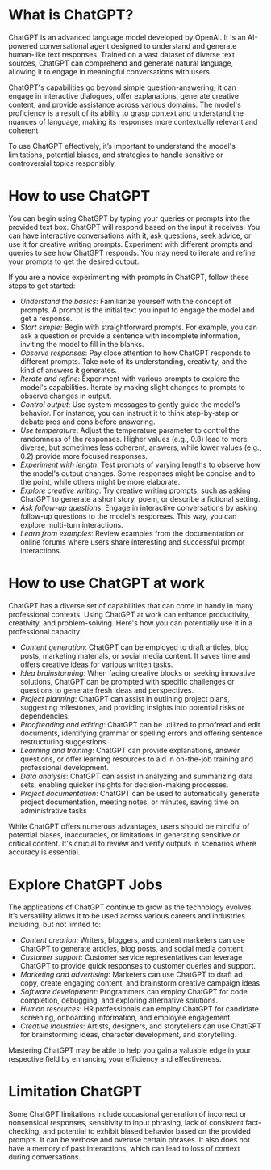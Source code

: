 # What is ChatGPT?
ChatGPT is an advanced language model developed by OpenAI. It is an AI-powered conversational agent designed to understand and generate human-like text responses. Trained on a vast dataset of diverse text sources, ChatGPT can comprehend and generate natural language, allowing it to engage in meaningful conversations with users.

ChatGPT's capabilities go beyond simple question-answering; it can engage in interactive dialogues, offer explanations, generate creative content, and provide assistance across various domains. The model's proficiency is a result of its ability to grasp context and understand the nuances of language, making its responses more contextually relevant and coherent

To use ChatGPT effectively, it’s important to understand the model's limitations, potential biases, and strategies to handle sensitive or controversial topics responsibly.

# How to use ChatGPT
You can begin using ChatGPT by typing your queries or prompts into the provided text box. ChatGPT will respond based on the input it receives. You can have interactive conversations with it, ask questions, seek advice, or use it for creative writing prompts. Experiment with different prompts and queries to see how ChatGPT responds. You may need to iterate and refine your prompts to get the desired output.

If you are a novice experimenting with prompts in ChatGPT, follow these steps to get started:

- *Understand the basics*: Familiarize yourself with the concept of prompts. A prompt is the initial text you input to engage the model and get a response.
- *Start simple*: Begin with straightforward prompts. For example, you can ask a question or provide a sentence with incomplete information, inviting the model to fill in the blanks.
- *Observe responses*: Pay close attention to how ChatGPT responds to different prompts. Take note of its understanding, creativity, and the kind of answers it generates.
- *Iterate and refine*: Experiment with various prompts to explore the model's capabilities. Iterate by making slight changes to prompts to observe changes in output.
- *Control output*: Use system messages to gently guide the model's behavior. For instance, you can instruct it to think step-by-step or debate pros and cons before answering.
- *Use temperature*: Adjust the temperature parameter to control the randomness of the responses. Higher values (e.g., 0.8) lead to more diverse, but sometimes less coherent, answers, while lower values (e.g., 0.2) provide more focused responses.
- *Experiment with length*: Test prompts of varying lengths to observe how the model's output changes. Some responses might be concise and to the point, while others might be more elaborate.
- *Explore creative writing*: Try creative writing prompts, such as asking ChatGPT to generate a short story, poem, or describe a fictional setting.
- *Ask follow-up questions*: Engage in interactive conversations by asking follow-up questions to the model's responses. This way, you can explore multi-turn interactions.
- *Learn from examples*: Review examples from the documentation or online forums where users share interesting and successful prompt interactions.

# How to use ChatGPT at work
ChatGPT has a diverse set of capabilities that can come in handy in many professional contexts. Using ChatGPT at work can enhance productivity, creativity, and problem-solving. Here's how you can potentially use it in a professional capacity:

- *Content generation*: ChatGPT can be employed to draft articles, blog posts, marketing materials, or social media content. It saves time and offers creative ideas for various written tasks.
- *Idea brainstorming*: When facing creative blocks or seeking innovative solutions, ChatGPT can be prompted with specific challenges or questions to generate fresh ideas and perspectives.
- *Project planning*: ChatGPT can assist in outlining project plans, suggesting milestones, and providing insights into potential risks or dependencies.
- *Proofreading and editing*: ChatGPT can be utilized to proofread and edit documents, identifying grammar or spelling errors and offering sentence restructuring suggestions.
- *Learning and training*: ChatGPT can provide explanations, answer questions, or offer learning resources to aid in on-the-job training and professional development.
- *Data analysis*: ChatGPT can assist in analyzing and summarizing data sets, enabling quicker insights for decision-making processes.
- *Project documentation*: ChatGPT can be used to automatically generate project documentation, meeting notes, or minutes, saving time on administrative tasks

While ChatGPT offers numerous advantages, users should be mindful of potential biases, inaccuracies, or limitations in generating sensitive or critical content. It's crucial to review and verify outputs in scenarios where accuracy is essential.

# Explore ChatGPT Jobs
The applications of ChatGPT continue to grow as the technology evolves. It’s versatility allows it to be used across various careers and industries including, but not limited to:

- *Content creation*: Writers, bloggers, and content marketers can use ChatGPT to generate articles, blog posts, and social media content.
- *Customer support*: Customer service representatives can leverage ChatGPT to provide quick responses to customer queries and support.
- *Marketing and advertising*: Marketers can use ChatGPT to draft ad copy, create engaging content, and brainstorm creative campaign ideas.
- *Software development*: Programmers can employ ChatGPT for code completion, debugging, and exploring alternative solutions.
- *Human resources*: HR professionals can employ ChatGPT for candidate screening, onboarding information, and employee engagement.
- *Creative industries*: Artists, designers, and storytellers can use ChatGPT for brainstorming ideas, character development, and storytelling.

Mastering ChatGPT may be able to help you gain a valuable edge in your respective field by enhancing your efficiency and effectiveness. 

# Limitation ChatGPT
Some ChatGPT limitations include occasional generation of incorrect or nonsensical responses, sensitivity to input phrasing, lack of consistent fact-checking, and potential to exhibit biased behavior based on the provided prompts. It can be verbose and overuse certain phrases. It also does not have a memory of past interactions, which can lead to loss of context during conversations.
